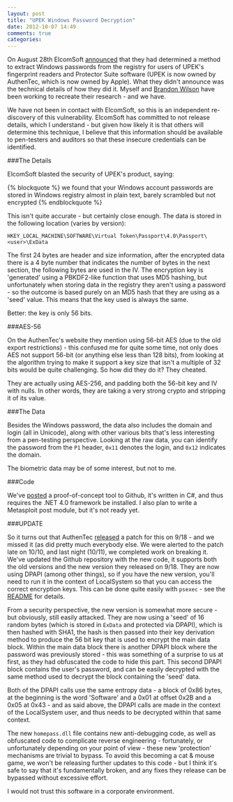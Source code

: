 ```yaml
---
layout: post
title: "UPEK Windows Password Decryption"
date: 2012-10-07 14:49
comments: true
categories: 
---
```


On August 28th ElcomSoft [announced](http://blog.crackpassword.com/2012/08/upek-fingerprint-readers-a-huge-security-hole/) that they had determined a method to extract Windows passwords from the registry for users of UPEK's fingerprint readers and Protector Suite software (UPEK is now owned by AuthenTec, which is now owned by Apple). What they didn't announce was the technical details of how they did it. Myself and [Brandon Wilson](http://brandonw.net/) have been working to recreate their research - and we have.
 
We have not been in contact with ElcomSoft, so this is an independent re-discovery of this vulnerability. ElcomSoft has committed to not release details, which I understand - but given how likely it is that others will determine this technique, I believe that this information should be available to pen-testers and auditors so that these insecure credentials can be identified.

###The Details

ElcomSoft blasted the security of UPEK's product, saying:

{% blockquote %}
we found that your Windows account passwords are stored in Windows registry almost in plain text, barely scrambled but not encrypted
{% endblockquote %} 

This isn't quite accurate - but certainly close enough. The data is stored in the following location (varies by version):

`HKEY_LOCAL_MACHINE\SOFTWARE\Virtual Token\Passport\4.0\Passport\<user>\ExData`

The first 24 bytes are header and size information, after the encrypted data there is a 4 byte number that indicates the number of bytes in the next section, the following bytes are used in the IV. The encryption key is 'generated' using a PBKDF2-like function that uses MD5 hashing, but unfortunately when storing data in the registry they aren't using a password - so the outcome is based purely on an MD5 hash that they are using as a 'seed' value. This means that the key used is always the same.

Better: the key is only 56 bits.

###AES-56

On the AuthenTec's website they mention using 56-bit AES (due to the old export restrictions) - this confused me for quite some time, not only does AES not support 56-bit (or anything else less than 128 bits), from looking at the algorithm trying to make it support a key size that isn't a multiple of 32 bits would be quite challenging. So how did they do it? They cheated.

They are actually using AES-256, and padding both the 56-bit key and IV with nulls. In other words, they are taking a very strong crypto and stripping it of its value.

###The Data

Besides the Windows password, the data also includes the domain and login (all in Unicode), along with other various bits that's less interesting from a pen-testing perspective. Looking at the raw data, you can identify the password from the `P1` header, `0x11` denotes the login, and `0x12` indicates the domain.

The biometric data may be of some interest, but not to me.

###Code

We've [posted](https://github.com/brandonlw/upek-ps-pass-decrypt) a proof-of-concept tool to Github, it's written in C#, and thus requires the .NET 4.0 framework be installed. I also plan to write a Metasploit post module, but it's not ready yet.

###UPDATE

So it turns out that AuthenTec [released](http://support.authentec.com/Downloads/Windows/ProtectorSuite.aspx) a patch for this on 9/18 - and we missed it (as did pretty much everybody else. We were alerted to the patch late on 10/10, and last night (10/11), we completed work on breaking it. We've updated the Github repository with the new code, it supports both the old versions and the new version they released on 9/18. They are now using DPAPI (among other things), so if you have the new version, you'll need to run it in the context of LocalSystem so that you can access the correct encryption keys. This can be done quite easily with `psexec` - see the [README](https://github.com/brandonlw/upek-ps-pass-decrypt#readme) for details.

From a security perspective, the new version is somewhat more secure - but obviously, still easily attacked. They are now using a 'seed' of 16 random bytes (which is stored in `ExData` and protected via DPAPI), which is then hashed with SHA1, the hash is then passed into their key derivation method to produce the 56 bit key that is used to encrypt the main data block. Within the main data block there is another DPAPI block where the password was previously stored - this was something of a surprise to us at first, as they had obfuscated the code to hide this part. This second DPAPI block contains the user's password, and can be easily decrypted with the same method used to decrypt the block containing the 'seed' data.

Both of the DPAPI calls use the same entropy data - a block of 0x86 bytes, at the beginning is the word 'Software' and a 0x01 at offset 0x2B and a 0x05 at 0x43 - and as said above, the DPAPI calls are made in the context of the LocalSystem user, and thus needs to be decrypted within that same context.

The new `homepass.dll` file contains new anti-debugging code, as well as obfuscated code to complicate reverse engineering - fortunately, or unfortunately depending on your point of view - these new 'protection' mechanisms are trivial to bypass. To avoid this becoming a cat & mouse game, we won't be releasing further updates to this code - but I think it's safe to say that it's fundamentally broken, and any fixes they release can be bypassed without excessive effort.

I would not trust this software in a corporate environment.

